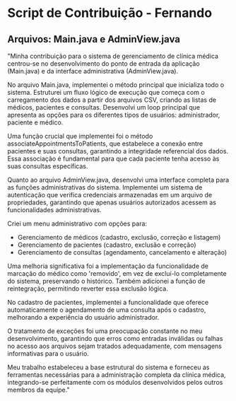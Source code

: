 # Script de Contribuição - Fernando

## Arquivos: Main.java e AdminView.java

"Minha contribuição para o sistema de gerenciamento de clínica médica centrou-se no desenvolvimento do ponto de entrada da aplicação (Main.java) e da interface administrativa (AdminView.java).

No arquivo Main.java, implementei o método principal que inicializa todo o sistema. Estruturei um fluxo lógico de execução que começa com o carregamento dos dados a partir dos arquivos CSV, criando as listas de médicos, pacientes e consultas. Desenvolvi um loop principal que apresenta as opções para os diferentes tipos de usuários: administrador, paciente e médico.

Uma função crucial que implementei foi o método associateAppointmentsToPatients, que estabelece a conexão entre pacientes e suas consultas, garantindo a integridade referencial dos dados. Essa associação é fundamental para que cada paciente tenha acesso às suas consultas específicas.

Quanto ao arquivo AdminView.java, desenvolvi uma interface completa para as funções administrativas do sistema. Implementei um sistema de autenticação que verifica credenciais armazenadas em um arquivo de propriedades, garantindo que apenas usuários autorizados acessem as funcionalidades administrativas.

Criei um menu administrativo com opções para:
- Gerenciamento de médicos (cadastro, exclusão, correção e listagem)
- Gerenciamento de pacientes (cadastro, exclusão e correção)
- Gerenciamento de consultas (agendamento, cancelamento e alteração)

Uma melhoria significativa foi a implementação da funcionalidade de marcação do médico como 'removido', em vez de excluí-lo completamente do sistema, preservando o histórico. Também adicionei a função de reintegração, permitindo reverter essa exclusão lógica.

No cadastro de pacientes, implementei a funcionalidade que oferece automaticamente o agendamento de uma consulta após o cadastro, melhorando a experiência do usuário administrador.

O tratamento de exceções foi uma preocupação constante no meu desenvolvimento, garantindo que erros como entradas inválidas ou falhas no acesso aos arquivos sejam tratados adequadamente, com mensagens informativas para o usuário.

Meu trabalho estabeleceu a base estrutural do sistema e forneceu as ferramentas necessárias para a administração completa da clínica médica, integrando-se perfeitamente com os módulos desenvolvidos pelos outros membros da equipe."